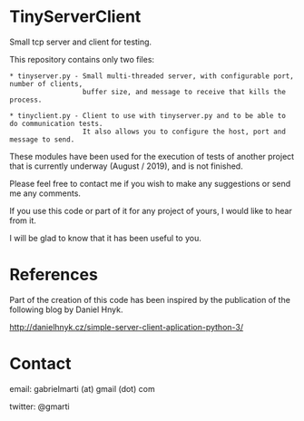 # TinyServerClient
Small tcp server and client for testing.

This repository contains only two files:

    * tinyserver.py - Small multi-threaded server, with configurable port, number of clients, 
                      buffer size, and message to receive that kills the process.
                      
    * tinyclient.py - Client to use with tinyserver.py and to be able to do communication tests. 
                      It also allows you to configure the host, port and message to send.
      

These modules have been used for the execution of tests of another project that is currently underway (August / 2019), and is not finished.

Please feel free to contact me if you wish to make any suggestions or send me any comments.

If you use this code or part of it for any project of yours, I would like to hear from it.

I will be glad to know that it has been useful to you.

# References
Part of the creation of this code has been inspired by the publication of the following blog by Daniel Hnyk.

http://danielhnyk.cz/simple-server-client-aplication-python-3/

# Contact
email: gabrielmarti (at) gmail (dot) com

twitter: @gmarti
                